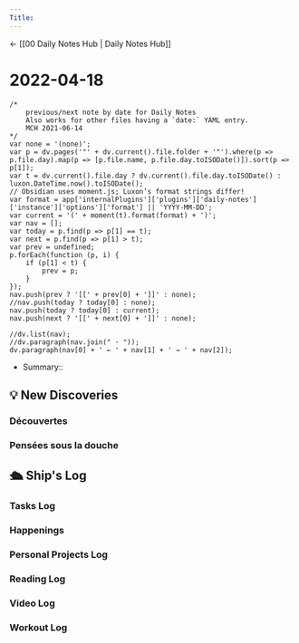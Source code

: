 ```yaml
---
Title:
---
```


<- [[00 Daily Notes Hub | Daily Notes Hub]]

# 2022-04-18
```dataviewjs
/*
    previous/next note by date for Daily Notes
    Also works for other files having a `date:` YAML entry.
    MCH 2021-06-14
*/
var none = '(none)';
var p = dv.pages('"' + dv.current().file.folder + '"').where(p => p.file.day).map(p => [p.file.name, p.file.day.toISODate()]).sort(p => p[1]);
var t = dv.current().file.day ? dv.current().file.day.toISODate() : luxon.DateTime.now().toISODate();
// Obsidian uses moment.js; Luxon’s format strings differ!
var format = app['internalPlugins']['plugins']['daily-notes']['instance']['options']['format'] || 'YYYY-MM-DD';
var current = '(' + moment(t).format(format) + ')';
var nav = [];
var today = p.find(p => p[1] == t);
var next = p.find(p => p[1] > t);
var prev = undefined;
p.forEach(function (p, i) {
    if (p[1] < t) {
        prev = p;
    }
});
nav.push(prev ? '[[' + prev[0] + ']]' : none);
//nav.push(today ? today[0] : none);
nav.push(today ? today[0] : current);
nav.push(next ? '[[' + next[0] + ']]' : none);

//dv.list(nav);
//dv.paragraph(nav.join(" · "));
dv.paragraph(nav[0] + ' ← ' + nav[1] + ' → ' + nav[2]);
```
- Summary:: 

## 💡 New Discoveries

### Découvertes
### Pensées sous la douche

## 🛳️ Ship's Log
### Tasks Log

### Happenings

### Personal Projects Log

### Reading Log

### Video Log

### Workout Log